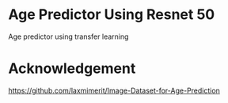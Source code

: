 # Age Predictor Using Resnet 50

Age predictor using transfer learning

# Acknowledgement

https://github.com/laxmimerit/Image-Dataset-for-Age-Prediction

